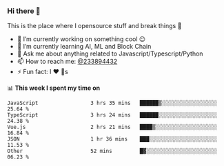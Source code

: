 ### Hi there 👋

<!--
**a233894432/a233894432** is a ✨ _special_ ✨ repository because its `README.md` (this file) appears on your GitHub profile.

Here are some ideas to get you started:

- 🔭 I’m currently working on ...
- 🌱 I’m currently learning ...
- 👯 I’m looking to collaborate on ...
- 🤔 I’m looking for help with ...
- 💬 Ask me about ...
- 📫 How to reach me: ...
- 😄 Pronouns: ...
- ⚡ Fun fact: ...
-->
 
 
This is the place where I opensource stuff and break things :rofl:

- 🔭 I’m currently working on something cool :wink:
- 🌱 I’m currently learning AI, ML and Block Chain
- 💬 Ask me about anything related to Javascript/Typescript/Python
- 📫 How to reach me: [@233894432](https://twitter.com/233894432)
- ⚡ Fun fact: I :heart: :dog:s

📊 **This week I spent my time on**
<!--START_SECTION:waka-->

```text
JavaScript                 3 hrs 35 mins   ██████▒░░░░░░░░░░░░░░░░░░   25.64 %
TypeScript                 3 hrs 24 mins   ██████░░░░░░░░░░░░░░░░░░░   24.38 %
Vue.js                     2 hrs 21 mins   ████▒░░░░░░░░░░░░░░░░░░░░   16.84 %
JSON                       1 hr 36 mins    ███░░░░░░░░░░░░░░░░░░░░░░   11.53 %
Other                      52 mins         █▓░░░░░░░░░░░░░░░░░░░░░░░   06.23 %
```

<!--END_SECTION:waka-->
